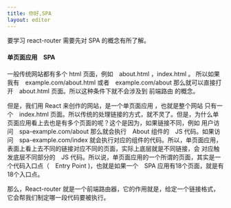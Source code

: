 ```yaml
---
title: 你好,SPA
layout: editor
---
```



要学习 react-router 需要先对 SPA 的概念有所了解。

#### 单页面应用　SPA

一般传统网站都有多个 html 页面，例如　about.html ，index.html 。 所以如果我有　example.com/about.html 或者　example.com/about 那么就可以直接打开　about.html 页面。所以这种条件下就不会涉及到 前端路由 的概念。

但是，我们用 React 来创作的网站，是一个单页面应用 ，也就是整个网站 只有一个　index.html 页面。所以传统的处理链接的方式，就不灵了。但是，为什么单页面应用看上去也是有多个页面的呢？这个是因为，如果链接不同，例如 用户访问　spa-example.com/about 那么就会执行　About 组件的　JS 代码。如果访问　spa-example.com/index 就会执行对应的组件的代码。所以，单页面应用，表面上看上去不同的链接对应不同的页面，实际上底层就是不同链接，会 对应触发底层不同部分的　JS 代码。所以说，单页面应用的一个所谓的页面，其实是一个代码入口点（　Entry Point )，也就是如果一个　SPA 应用有18个页面，就是有18个入口点。

那么，React-router 就是一个前端路由器，它的作用就是，给定一个链接格式， 它会帮我们制定哪一段代码要被执行。

